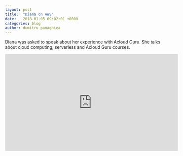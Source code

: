 ```yaml
---
layout: post
title:  "Diana on AWS"
date:   2018-01-05 09:02:01 +0000
categories: blog
author: dumitru panaghiea
---
```


Diana was asked to speak about her experience with Acloud Guru. She talks about cloud computing, serverless and Acloud Guru courses.

<iframe width="560" height="315" src="https://www.youtube.com/embed/5Z9aAkHm274" frameborder="0" allow="autoplay; encrypted-media" allowfullscreen></iframe>